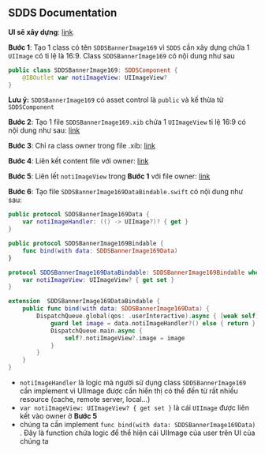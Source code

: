 ## SDDS Documentation

**UI sẽ xây dựng**: [link](https://github.com/cuong1112035/SD-IOS-document/blob/master/assets/Screen%20Shot%202019-05-20%20at%2015.20.59.png)

**Bước 1**: 
Tạo 1 class có tên `SDDSBannerImage169` vì `SDDS` cần xây dựng chứa 1 `UIImage` có tỉ lệ là 16:9.  Class `SDDSBannerImage169` có nội dung như sau
```swift
public class SDDSBannerImage169: SDDSComponent {
	@IBOutlet var notiImageView: UIImageView?
}
```
**Lưu ý:** `SDDSBannerImage169` có asset control là `public`  và kế thừa từ `SDDSComponent`

**Bước 2**:
Tạo 1 file `SDDSBannerImage169.xib` chứa 1 `UIImageView` tỉ lệ 16:9 có nội dung như sau: [link](https://github.com/cuong1112035/SD-IOS-document/blob/master/assets/Screen%20Shot%202019-05-20%20at%2015.20.59.png)

**Bước 3**:
Chỉ ra class owner trong file .xib: [link](https://github.com/cuong1112035/SD-IOS-document/blob/master/assets/Screen%20Shot%202019-05-20%20at%2015.37.01.png)

**Bước 4**:
Liên kết content file với owner: [link](https://github.com/cuong1112035/SD-IOS-document/blob/master/assets/Screen%20Shot%202019-05-20%20at%2015.47.44.png)

**Bước 5**:
Liên lết `notiImageView` trong **Bước 1** với file owner: [link](https://github.com/cuong1112035/SD-IOS-document/blob/master/assets/Screen%20Shot%202019-05-20%20at%2016.25.17.png)

**Bước 6**: 
Tạo file `SDDSBannerImage169DataBindable.swift` có nội dung như sau:
```swift
public protocol SDDSBannerImage169Data {
	var notiImageHandler: (() -> UIImage?)? { get }
}

public protocol SDDSBannerImage169Bindable {
	func bind(with data: SDDSBannerImage169Data)
}

protocol SDDSBannerImage169DataBindable: SDDSBannerImage169Bindable where Self: UIView {
	var notiImageView: UIImageView? { get set }
}

extension  SDDSBannerImage169DataBindable {
	public func bind(with data: SDDSBannerImage169Data) {
		DispatchQueue.global(qos: .userInteractive).async { [weak self] in
			guard let image = data.notiImageHandler?() else { return }
			DispatchQueue.main.async {
				self?.notiImageView?.image = image
			}
		}
	}
}
```

 - `notiImageHandler` là logic mà người sử dụng class `SDDSBannerImage169` cần implement vì UIImage được cần hiển thị có thể đến từ rất nhiều resource (cache, remote server, local...)
 - `var notiImageView: UIImageView? { get set }` là cái `UIImage` được liên kết vào owner ở **Bước 5**
 - chúng ta cần implement ```func bind(with data: SDDSBannerImage169Data) ```. Đây là function chứa logic để thể hiện cái UIImage của user trên UI của chúng ta
<!--stackedit_data:
eyJoaXN0b3J5IjpbMTYxMTU2NDkxMywxNDI2NTE5OTE3LDExMj
EwNDA3NTAsLTM2OTk2ODI0OSwxMjc0NTMyNzg4LC03NTA4ODIw
MjgsMTMyNjAzNDI3NiwtMTAyOTA0MzU1NiwtNjg4OTM5MTUxLD
E5MTczMjY4NzksLTE0NDQxOTYyMTQsLTIwODg3NDY2MTJdfQ==

-->
